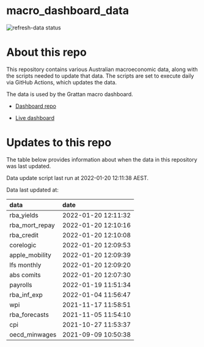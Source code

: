 
<!-- README.md is generated from README.Rmd. Please edit that file -->

# macro\_dashboard\_data

<!-- badges: start -->

![refresh-data
status](https://github.com/grattan/macro_dashboard_data/workflows/refresh-data/badge.svg)

<!-- badges: end -->

# About this repo

This repository contains various Australian macroeconomic data, along
with the scripts needed to update that data. The scripts are set to
execute daily via GitHub Actions, which updates the data.

The data is used by the Grattan macro dashboard.

  - [Dashboard repo](https://github.com/grattan/macrodashboard)

  - [Live dashboard](https://mattcowgill.shinyapps.io/macrodashboard/)

# Updates to this repo

The table below provides information about when the data in this
repository was last updated.

Data update script last run at 2022-01-20 12:11:38 AEST.

Data last updated at:

| data             | date                |
| :--------------- | :------------------ |
| rba\_yields      | 2022-01-20 12:11:32 |
| rba\_mort\_repay | 2022-01-20 12:10:16 |
| rba\_credit      | 2022-01-20 12:10:08 |
| corelogic        | 2022-01-20 12:09:53 |
| apple\_mobility  | 2022-01-20 12:09:39 |
| lfs monthly      | 2022-01-20 12:09:20 |
| abs comits       | 2022-01-20 12:07:30 |
| payrolls         | 2022-01-19 11:51:34 |
| rba\_inf\_exp    | 2022-01-04 11:56:47 |
| wpi              | 2021-11-17 11:58:51 |
| rba\_forecasts   | 2021-11-05 11:54:10 |
| cpi              | 2021-10-27 11:53:37 |
| oecd\_minwages   | 2021-09-09 10:50:38 |

